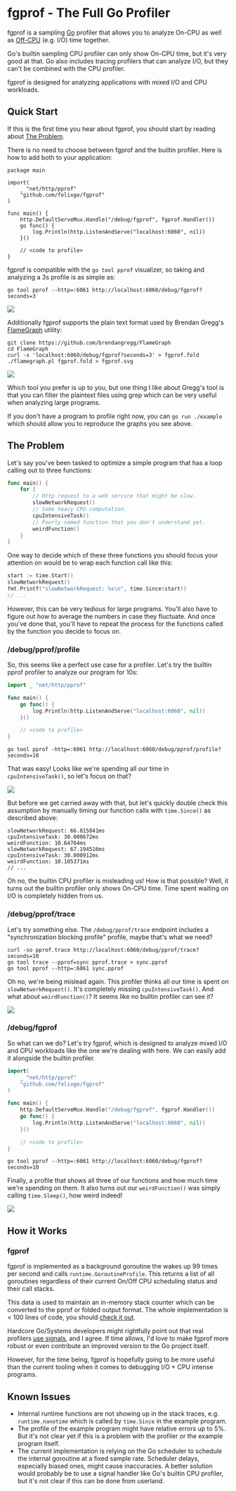# fgprof - The Full Go Profiler

fgprof is a sampling [Go](https://golang.org/) profiler that allows you to analyze On-CPU as well as [Off-CPU](http://www.brendangregg.com/offcpuanalysis.html) (e.g. I/O) time together.

Go's builtin sampling CPU profiler can only show On-CPU time, but it's very good at that. Go also includes tracing profilers that can analyze I/O, but they can't be combined with the CPU profiler.

fgprof is designed for analyzing applications with mixed I/O and CPU workloads.

## Quick Start

If this is the first time you hear about fgprof, you should start by reading
about [The Problem](#the-problem).

There is no need to choose between fgprof and the builtin profiler. Here is how to add both to your application:

```
package main

import(
	_ "net/http/pprof"
	"github.com/felixge/fgprof"
)

func main() {
	http.DefaultServeMux.Handle("/debug/fgprof", fgprof.Handler())
	go func() {
		log.Println(http.ListenAndServe("localhost:6060", nil))
	}()

	// <code to profile>
}
```

fgprof is compatible with the `go tool pprof` visualizer, so taking and analyzing a 3s profile is as simple as:

```
go tool pprof --http=:6061 http://localhost:6060/debug/fgprof?seconds=3
```

![](./assets/fgprof_pprof.png)

Additionally fgprof supports the plain text format used by Brendan Gregg's [FlameGraph](http://www.brendangregg.com/flamegraphs.html) utility:

```
git clone https://github.com/brendangregg/FlameGraph
cd FlameGraph
curl -s 'localhost:6060/debug/fgprof?seconds=3' > fgprof.fold
./flamegraph.pl fgprof.fold > fgprof.svg
```

![](./assets/fgprof_gregg.png)

Which tool you prefer is up to you, but one thing I like about Gregg's tool is that you can filter the plaintext files using grep which can be very useful when analyzing large programs.

If you don't have a program to profile right now, you can `go run ./example` which should allow you to reproduce the graphs you see above.

## The Problem

Let's say you've been tasked to optimize a simple program that has a loop calling out to three functions:

```go
func main() {
	for {
		// Http request to a web service that might be slow.
		slowNetworkRequest()
		// Some heavy CPU computation.
		cpuIntensiveTask()
		// Poorly named function that you don't understand yet.
		weirdFunction()
	}
}
```

One way to decide which of these three functions you should focus your attention on would be to wrap each function call like this:

```go
start := time.Start()
slowNetworkRequest()
fmt.Printf("slowNetworkRequest: %s\n", time.Since(start))
// ...
```

However, this can be very tedious for large programs. You'll also have to figure out how to average the numbers in case they fluctuate. And once you've done that, you'll have to repeat the process for the functions called by the function you decide to focus on.

### /debug/pprof/profile

So, this seems like a perfect use case for a profiler. Let's try the builtin pprof profiler to analyze our program for 10s:

```go
import _ "net/http/pprof"

func main() {
	go func() {
		log.Println(http.ListenAndServe("localhost:6060", nil))
	}()

	// <code to profile>
}
```

```
go tool pprof -http=:6061 http://localhost:6060/debug/pprof/profile?seconds=10
```

That was easy! Looks like we're spending all our time in `cpuIntensiveTask()`, so let's focus on that?

![](./assets/pprof_cpu.png)

But before we get carried away with that, but let's quickly double check this assumption by manually timing our function calls with `time.Since()` as described above:

```
slowNetworkRequest: 66.815041ms
cpuIntensiveTask: 30.000672ms
weirdFunction: 10.64764ms
slowNetworkRequest: 67.194516ms
cpuIntensiveTask: 30.000912ms
weirdFunction: 10.105371ms
// ...
```

Oh no, the builtin CPU profiler is misleading us! How is that possible? Well, it turns out the builtin profiler only shows On-CPU time. Time spent waiting on I/O is completely hidden from us.

### /debug/pprof/trace

Let's try something else. The `/debug/pprof/trace` endpoint includes a "synchronization blocking profile" profile, maybe that's what we need?

```
curl -so pprof.trace http://localhost:6060/debug/pprof/trace?seconds=10
go tool trace --pprof=sync pprof.trace > sync.pprof
go tool pprof --http=:6061 sync.pprof
```

Oh no, we're being mislead again. This profiler thinks all our time is spent on `slowNetworkRequest()`. It's completely missing `cpuIntensiveTask()`. And what about `weirdFunction()`? It seems like no builtin profiler can see it?

![](./assets/pprof_trace.png)

### /debug/fgprof

So what can we do? Let's try fgprof, which is designed to analyze mixed I/O and CPU workloads like the one we're dealing with here. We can easily add it alongside the builtin profiler.

```go
import(
	_ "net/http/pprof"
	"github.com/felixge/fgprof"
)

func main() {
	http.DefaultServeMux.Handle("/debug/fgprof", fgprof.Handler())
	go func() {
		log.Println(http.ListenAndServe("localhost:6060", nil))
	}()

	// <code to profile>
}
```



```
go tool pprof --http=:6061 http://localhost:6060/debug/fgprof?seconds=10
```

Finally, a profile that shows all three of our functions and how much time we're spending on them. It also turns out our `weirdFunction()` was simply calling `time.Sleep()`, how weird indeed!

![](./assets/fgprof_pprof.png)

## How it Works

### fgprof

fgprof is implemented as a background goroutine the wakes up 99 times per second and calls `runtime.GoroutineProfile`. This returns a list of all goroutines regardless of their current On/Off CPU scheduling status and their call stacks.

This data is used to maintain an in-memory stack counter which can be converted to the pprof or folded output format. The whole implementation is < 100 lines of code, you should [check it out](./fgprof.go).

Hardcore Go/Systems developers might rightfully point out that real profilers [use signals](https://jvns.ca/blog/2017/12/17/how-do-ruby---python-profilers-work-/), and I agree. If time allows, I'd love to make fgprof more robust or even contribute an improved version to the Go project itself.

However, for the time being, fgprof is hopefully going to be more useful than the current tooling when it comes to debugging I/O + CPU intense programs.

## Known Issues

- Internal runtime functions are not showing up in the stack traces, e.g.
  `runtime.nanotime` which is called by `time.Since` in the example program.
- The profile of the example program might have relative errors up to 5%. But
  it's not clear yet if this is a problem with the profiler or the example
  program itself.
- The current implementation is relying on the Go scheduler to schedule the
  internal goroutine at a fixed sample rate. Scheduler delays, especially
  biased ones, might cause inaccuracies. A better solution would probably be to
  use a signal handler like Go's builtin CPU profiler, but it's not clear if
  this can be done from userland.
